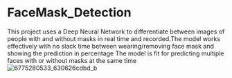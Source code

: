 # FaceMask_Detection
This project uses a Deep Neural Network to differentiate between images of people with and without masks in real time and recorded.The model works effectively with no slack time between wearing/removing face mask and showing the prediction in percentage  The model is fit for predicting multiple faces with or without masks at the same time 
![6775280533_630626cdbd_b](https://user-images.githubusercontent.com/122751229/213806651-e68f7802-bb76-4469-b6f4-f3815ccc3b05.jpg)
